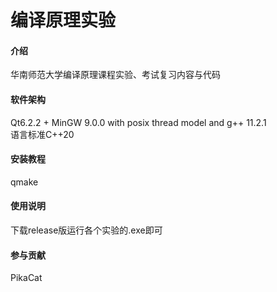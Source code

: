 # 编译原理实验

#### 介绍
华南师范大学编译原理课程实验、考试复习内容与代码

#### 软件架构
Qt6.2.2 + MinGW 9.0.0 with posix thread model and g++ 11.2.1\
语言标准C++20


#### 安装教程
qmake

#### 使用说明
下载release版运行各个实验的.exe即可

#### 参与贡献
PikaCat
